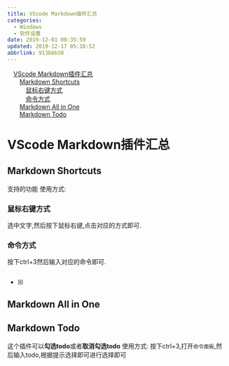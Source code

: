 ```yaml
---
title: VScode Markdown插件汇总
categories: 
  - Windows
  - 软件设置
date: 2019-12-01 00:35:59
updated: 2019-12-17 05:18:52
abbrlink: 913bbb38
---
```

<div id='my_toc'><a href="/blog/913bbb38/#VScode-Markdown插件汇总" class="header_1">VScode Markdown插件汇总</a>&nbsp;<br><a href="/blog/913bbb38/#Markdown-Shortcuts" class="header_2">Markdown Shortcuts</a>&nbsp;<br><a href="/blog/913bbb38/#鼠标右键方式" class="header_3">鼠标右键方式</a>&nbsp;<br><a href="/blog/913bbb38/#命令方式" class="header_3">命令方式</a>&nbsp;<br><a href="/blog/913bbb38/#Markdown-All-in-One" class="header_2">Markdown All in One</a>&nbsp;<br><a href="/blog/913bbb38/#Markdown-Todo" class="header_2">Markdown Todo</a>&nbsp;<br></div>
<style>.header_1{margin-left: 1em;}.header_2{margin-left: 2em;}.header_3{margin-left: 3em;}.header_4{margin-left: 4em;}.header_5{margin-left: 5em;}.header_6{margin-left: 6em;}</style>
<!--more-->
<script>if (navigator.platform.search('arm')==-1){document.getElementById('my_toc').style.display = 'none';}var e,p = document.getElementsByTagName('p');while (p.length>0) {e = p[0];e.parentElement.removeChild(e);}</script>

<!--end-->
# VScode Markdown插件汇总

## Markdown Shortcuts
支持的功能
使用方式:
### 鼠标右键方式
选中文字,然后按下鼠标右键,点击对应的方式即可.
### 命令方式
按下ctrl+3然后输入对应的命令即可.
```

```
- [x] 
## Markdown All in One

## Markdown Todo
这个插件可以**勾选todo**或者**取消勾选todo**
使用方式:
按下ctrl+3,打开`命令面板`,然后输入todo,根据提示选择即可进行选择即可
